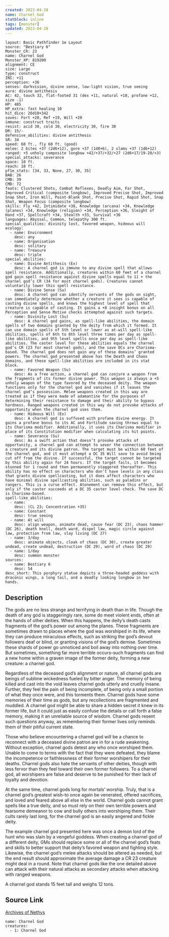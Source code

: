 ```yaml
---
created: 2023-04-28
name: Charnel God
statblock: inline
tags: [monster]
updated: 2023-04-28
---
```

```statblock
layout: Basic Pathfinder 1e Layout
source: "Bestiary 6"
Monster_CR: 23
name: Charnel God
Monster_XP: 819200
alignment: CE
size: Large
type: construct
INI: +11
perception: +36
senses: darkvision, divine sense, low-light vision, true seeing
aura: divine antithesis
AC: 42, touch 32, flat-footed 31 (dex +11, natural +10, profane +12, size -1)
HP: 485
HP_extra: fast healing 10
hit_dice: 26d10+342
saves: Fort +20, Ref +19, Will +20
immune: construct traits
resist: acid 30, cold 30, electricity 30, fire 30
DR: 15/-
defensive_abilities: divine antithesis
SR: 34
speed: 60 ft., fly 60 ft. (good)
melee: 2 bites +37 (2d6+12), gore +37 (1d8+6), 2 slams +37 (1d6+12)
ranged: +5 unholy composite longbow +42/+37/+32/+27 (2d6+17/19-20/×3)
special_attacks: severance
space: 10 ft.
reach: 10 ft.
pf1e_stats: [34, 33, None, 27, 30, 35]
BAB: 26
CMB: 39
CMD: 72
feats: Clustered Shots, Combat Reflexes, Deadly Aim, Far Shot, Improved Critical (composite longbow), Improved Precise Shot, Improved Snap Shot, Iron Will, Point-Blank Shot, Precise Shot, Rapid Shot, Snap Shot, Weapon Focus (composite longbow)
skills: Fly +42, Intimidate +38, Knowledge (arcana) +34, Knowledge (planes) +34, Knowledge (religion) +34, Perception +36, Sleight of Hand +37, Spellcraft +34, Stealth +33, Survival +36
languages: Abyssal, Common, telepathy 300 ft.
special_qualities: divinity lost, favored weapon, hideous will
ecology:
  - name: Environment
    desc: any
  - name: Organisation
    desc: solitary
  - name: Treasure
    desc: triple
special_abilities:
  - name: Divine Antithesis (Ex)
    desc: A charnel god is immune to any divine spell that allows spell resistance. Additionally, creatures within 60 feet of a charnel god gain spell resistance against divine spells equal to 11 + the charnel god’s CR (34 for most charnel gods). Creatures cannot voluntarily lower this spell resistance.
  - name: Divine Sense (Su)
    desc: A charnel god can identify servants of the gods on sight, can immediately determine whether a creature it sees is capable of casting divine spells, and knows the highest level of spell that creature is capable of casting. It gains a +8 insight bonus on all Perception and Sense Motive checks attempted against such targets.
  - name: Divinity Lost (Su)
    desc: A charnel god gains, as spell-like abilities, the domain spells of two domains granted by the deity from which it formed. It can use domain spells of 5th level or lower as at-will spell-like abilities, spells of 6th to 8th level three times per day as spell-like abilities, and 9th level spells once per day as spell-like abilities. The caster level for these abilities equals the charnel god’s CR (23 for most charnel gods), and the save DCs are Charisma-based. The charnel god does not gain any of these domains’ granted powers. The charnel god presented above has the Death and Chaos domains, and these spell-like abilities are included in its stat block.
  - name: Favored Weapon (Su)
    desc: As a free action, a charnel god can conjure a weapon from the fragments of its former divine power. This weapon is always a +5 unholy weapon of the type favored by the deceased deity. The weapon functions only for the charnel god and vanishes if it leaves the charnel god’s possession. Melee weapons created in this way are treated as if they were made of adamantine for the purposes of determining their resistance to damage and their ability to bypass hardness. Ranged weapons created in this way do not provoke attacks of opportunity when the charnel god uses them.
  - name: Hideous Will (Ex)
    desc: A charnel god is suffused with profane divine energy. It gains a profane bonus to its AC and Fortitude saving throws equal to its Charisma modifier. Additionally, it uses its Charisma modifier in place of its Constitution modifier when calculating its hit points.
  - name: Severance (Su)
    desc: As a swift action that doesn’t provoke attacks of opportunity, a charnel god can attempt to sever the connection between a creature and its divine patron. The target must be within 60 feet of the charnel god, and it must attempt a DC 35 Will save to avoid being cut off from the divine. If successful, the target cannot be targeted by this ability again for 24 hours. If the target fails, it becomes stunned for 1 round and then permanently staggered thereafter. This ability has no effect on characters who don’t have levels in any class that grants divine spellcasting, but it does affect characters who have minimal divine spellcasting abilities, such as paladins or rangers. This is a curse effect. Atonement can remove this effect, but only if the caster succeeds at a DC 35 caster level check. The save DC is Charisma-based.
spell-like_abilities:
  - name:
    desc: (CL 23; Concentration +35)
  - name: Constant
    desc: true seeing
  - name: At will
    desc: align weapon, animate dead, cause fear (DC 23), chaos hammer (DC 26), death knell, death ward, dispel law, magic circle against law, protection from law, slay living (DC 27)
  - name: 3/day
    desc: animate objects, cloak of chaos (DC 30), create greater undead, create undead, destruction (DC 29), word of chaos (DC 29)
  - name: 1/day
    desc: summon monster
sources:
  - name: Bestiary 6
    desc: 54
desc_short: This porphyry statue depicts a three-headed goddess with draconic wings, a long tail, and a deadly looking longbow in her hands.
```
## Description
The gods are no less strange and terrifying in death than in life. Though the death of any god is staggeringly rare, some do meet violent ends, often at the hands of other deities. When this happens, the deity’s death casts fragments of the god’s power out among the planes. These fragments are sometimes drawn to places where the god was worshiped in its life, where they can produce miraculous effects, such as striking the god’s devout followers deaf or blind, or granting visions of the god’s demise. Sometimes these shards of power go unnoticed and boil away into nothing over time. But sometimes, something far more terrible occurs-such fragments can find a new home within a graven image of the former deity, forming a new creature: a charnel god. 

Regardless of the deceased god’s alignment or nature, all charnel gods are beings of sublime wickedness fueled by bitter anger. The memory of being killed and cast into the void leaves charnel gods utterly and cruelly insane. Further, they feel the pain of being incomplete, of being only a small portion of what they once were, and this torments them. Charnel gods have some memories of their time as gods, but any recollections are fragmented and muddled. A charnel god might be able to share a hidden secret it knew in its former life, but it could just as easily confuse the details or call forth a false memory, making it an unreliable source of wisdom. Charnel gods resent such questions anyway, as remembering their former lives only reminds them of their pitiful current state. 

Those who believe encountering a charnel god will be a chance to reconnect with a deceased divine patron are in for a rude awakening. Without exception, charnel gods detest any who once worshiped them. Unable to come to terms with the fact that they were defeated, they blame the incompetence or faithlessness of their former worshipers for their deaths. Charnel gods also hate the servants of other deities, though with less fervor than they feel toward their own former followers. To a charnel god, all worshipers are false and deserve to be punished for their lack of loyalty and devotion. 

At the same time, charnel gods long for mortals’ worship. Truly, that is a charnel god’s greatest wish-to once again be venerated, offered sacrifices, and loved and feared above all else in the world. Charnel gods cannot grant spells like a true deity, and so must rely on their own terrible powers and fearsome demeanor to cow and bully others into worshiping them. Their cults rarely last long, for the charnel god is an easily angered and fickle deity. 

The example charnel god presented here was once a demon lord of the hunt who was slain by a vengeful goddess. When creating a charnel god of a different deity, GMs should replace some or all of the charnel god’s feats and skills to better support that deity’s favored weapon and fighting style. Likewise, the charnel god’s melee attacks should be altered as needed, but the end result should approximate the average damage a CR 23 creature might deal in a round. Note that charnel gods like the one detailed above can attack with their natural attacks as secondary attacks when attacking with ranged weapons. 

A charnel god stands 15 feet tall and weighs 12 tons.
## Source Link
[Archives of Nethys](https://aonprd.com/MonsterDisplay.aspx?ItemName=Charnel%20God)
```encounter-table
name: Charnel God
creatures:
  - 1: Charnel God
```
